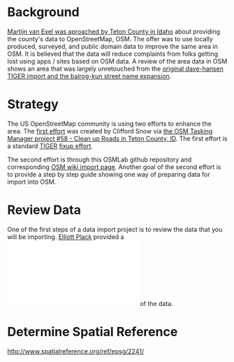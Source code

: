 # Background

[Martijn van Exel was aproached by Teton County in Idaho](https://lists.openstreetmap.org/pipermail/talk-us/2016-August/016610.html) about providing the county's data to OpenStreetMap, OSM. The offer was to use locally produced, surveyed, and public domain data to improve the same area in OSM. It is believed that the data will reduce complaints from folks getting lost using apps / sites based on OSM data.  A review of the area data in OSM shows an area that was largely unretouched from the [original dave-hansen TIGER import and the balrog-kun street name expansion](http://www.openstreetmap.org/way/13915681/history).

# Strategy

The US OpenStreetMap community is using two efforts to enhance the area.  The [first effort](https://lists.openstreetmap.org/pipermail/talk-us/2016-August/016630.html) was created by Clifford Snow via [the OSM Tasking Manager project #58 - Clean up Roads in Teton County, ID](http://tasks.openstreetmap.us/project/58).  The first effort is a standard [TIGER](http://wiki.openstreetmap.org/wiki/TIGER) [fixup effort](http://wiki.openstreetmap.org/wiki/TIGER_fixup).

The second effort is through this OSMLab github repository and corresponding [OSM wiki import page](http://wiki.openstreetmap.org/wiki/Idaho/Teton_County/imports).  Another goal of the second effort is to provide a step by step guide showing one way of preparing data for import into OSM.

# Review Data

One of the first steps of a data import project is to review the data that you will be importing.  [Elliott Plack](https://lists.openstreetmap.org/pipermail/talk-us/2016-August/016622.html) provided a 
![great visual view](asssets/Idaho.pdf?raw=true "County of Teton Idaho data PDF") of the data.

# Determine Spatial Reference

http://www.spatialreference.org/ref/epsg/2241/